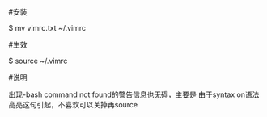 #安装

$ mv vimrc.txt ~/.vimrc

#生效

$ source ~/.vimrc

#说明

出现-bash command not found的警告信息也无碍，主要是 由于syntax on语法高亮这句引起，不喜欢可以关掉再source
